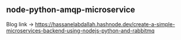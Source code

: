 ## node-python-amqp-microservice 

Blog link -> https://hassanelabdallah.hashnode.dev/create-a-simple-microservices-backend-using-nodejs-python-and-rabbitmq


